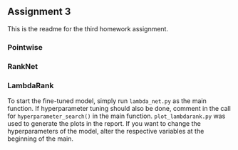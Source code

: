 ## Assignment 3 ##
This is the readme for the third homework assignment.
### Pointwise ###

### RankNet ###

### LambdaRank ###
To start the fine-tuned model, simply run `lambda_net.py` as the main function.
If hyperparameter tuning should also be done, comment in the call for `hyperparameter_search()`
in the main function. `plot_lambdarank.py` was used to generate the plots in the report.
If you want to change the hyperparameters of the model, alter the respective variables at the beginning of the main.

